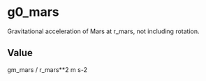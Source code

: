# g0_mars

Gravitational acceleration of Mars at r_mars, not including rotation.

## Value

gm_mars / r_mars**2 m s-2
